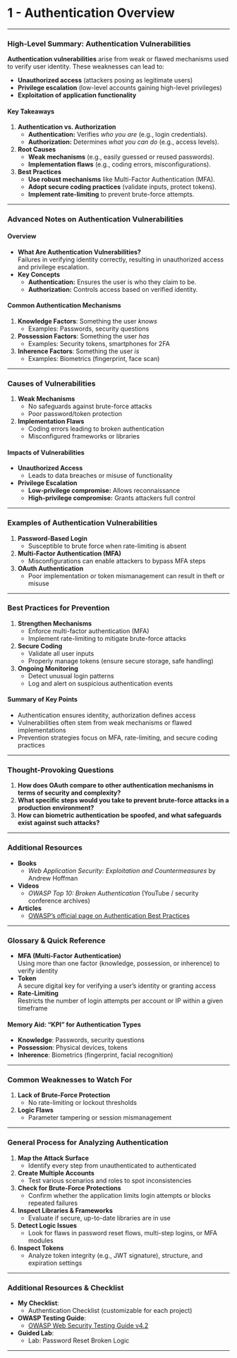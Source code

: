 # 1 - Authentication Overview

***

### High-Level Summary: Authentication Vulnerabilities

**Authentication vulnerabilities** arise from weak or flawed mechanisms used to verify user identity. These weaknesses can lead to:

* **Unauthorized access** (attackers posing as legitimate users)
* **Privilege escalation** (low-level accounts gaining high-level privileges)
* **Exploitation of application functionality**

#### Key Takeaways

1. **Authentication vs. Authorization**
   * **Authentication:** Verifies _who you are_ (e.g., login credentials).
   * **Authorization:** Determines _what you can do_ (e.g., access levels).
2. **Root Causes**
   * **Weak mechanisms** (e.g., easily guessed or reused passwords).
   * **Implementation flaws** (e.g., coding errors, misconfigurations).
3. **Best Practices**
   * **Use robust mechanisms** like Multi-Factor Authentication (MFA).
   * **Adopt secure coding practices** (validate inputs, protect tokens).
   * **Implement rate-limiting** to prevent brute-force attempts.

***

### Advanced Notes on Authentication Vulnerabilities

#### Overview

* **What Are Authentication Vulnerabilities?**\
  Failures in verifying identity correctly, resulting in unauthorized access and privilege escalation.
* **Key Concepts**
  * **Authentication:** Ensures the user is who they claim to be.
  * **Authorization:** Controls access based on verified identity.

#### Common Authentication Mechanisms

1. **Knowledge Factors**: Something the user _knows_
   * Examples: Passwords, security questions
2. **Possession Factors**: Something the user _has_
   * Examples: Security tokens, smartphones for 2FA
3. **Inherence Factors**: Something the user _is_
   * Examples: Biometrics (fingerprint, face scan)

***

### Causes of Vulnerabilities

1. **Weak Mechanisms**
   * No safeguards against brute-force attacks
   * Poor password/token protection
2. **Implementation Flaws**
   * Coding errors leading to broken authentication
   * Misconfigured frameworks or libraries

#### Impacts of Vulnerabilities

* **Unauthorized Access**
  * Leads to data breaches or misuse of functionality
* **Privilege Escalation**
  * **Low-privilege compromise:** Allows reconnaissance
  * **High-privilege compromise:** Grants attackers full control

***

### Examples of Authentication Vulnerabilities

1. **Password-Based Login**
   * Susceptible to brute force when rate-limiting is absent
2. **Multi-Factor Authentication (MFA)**
   * Misconfigurations can enable attackers to bypass MFA steps
3. **OAuth Authentication**
   * Poor implementation or token mismanagement can result in theft or misuse

***

### Best Practices for Prevention

1. **Strengthen Mechanisms**
   * Enforce multi-factor authentication (MFA)
   * Implement rate-limiting to mitigate brute-force attacks
2. **Secure Coding**
   * Validate all user inputs
   * Properly manage tokens (ensure secure storage, safe handling)
3. **Ongoing Monitoring**
   * Detect unusual login patterns
   * Log and alert on suspicious authentication events

#### Summary of Key Points

* Authentication ensures identity, authorization defines access
* Vulnerabilities often stem from weak mechanisms or flawed implementations
* Prevention strategies focus on MFA, rate-limiting, and secure coding practices

***

### Thought-Provoking Questions

1. **How does OAuth compare to other authentication mechanisms in terms of security and complexity?**
2. **What specific steps would you take to prevent brute-force attacks in a production environment?**
3. **How can biometric authentication be spoofed, and what safeguards exist against such attacks?**

***

### Additional Resources

* **Books**
  * _Web Application Security: Exploitation and Countermeasures_ by Andrew Hoffman
* **Videos**
  * _OWASP Top 10: Broken Authentication_ (YouTube / security conference archives)
* **Articles**
  * [OWASP’s official page on Authentication Best Practices](https://owasp.org/www-project-top-ten/)

***

### Glossary & Quick Reference

* **MFA (Multi-Factor Authentication)**\
  Using more than one factor (knowledge, possession, or inherence) to verify identity
* **Token**\
  A secure digital key for verifying a user’s identity or granting access
* **Rate-Limiting**\
  Restricts the number of login attempts per account or IP within a given timeframe

#### Memory Aid: “KPI” for Authentication Types

* **Knowledge**: Passwords, security questions
* **Possession**: Physical devices, tokens
* **Inherence**: Biometrics (fingerprint, facial recognition)

***

### Common Weaknesses to Watch For

1. **Lack of Brute-Force Protection**
   * No rate-limiting or lockout thresholds
2. **Logic Flaws**
   * Parameter tampering or session mismanagement

***

### General Process for Analyzing Authentication

1. **Map the Attack Surface**
   * Identify every step from unauthenticated to authenticated
2. **Create Multiple Accounts**
   * Test various scenarios and roles to spot inconsistencies
3. **Check for Brute-Force Protections**
   * Confirm whether the application limits login attempts or blocks repeated failures
4. **Inspect Libraries & Frameworks**
   * Evaluate if secure, up-to-date libraries are in use
5. **Detect Logic Issues**
   * Look for flaws in password reset flows, multi-step logins, or MFA modules
6. **Inspect Tokens**
   * Analyze token integrity (e.g., JWT signature), structure, and expiration settings

***

### Additional Resources & Checklist

* **My Checklist**:
  * Authentication Checklist (customizable for each project)
* **OWASP Testing Guide**:
  * [OWASP Web Security Testing Guide v4.2](https://owasp.org/www-project-web-security-testing-guide/)
* **Guided Lab**:
  * Lab: Password Reset Broken Logic

***
